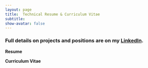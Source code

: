 ```yaml
---
layout: page
title:  Technical Resume & Curriculum Vitae
subtitle:
show-avatar: false
---
```

### Full details on projects and positions are on my [LinkedIn](https://linkedin.com/in/jiahui-k-chen/).  

**Resume**
<object data="/img/jiahui_chen_resume2022.pdf" width="1000" height="1000" type='application/pdf'></object>

**Curriculum Vitae**
<object data="/img/cv_10_21.pdf" width="1000" height="1000" type='application/pdf'></object>
